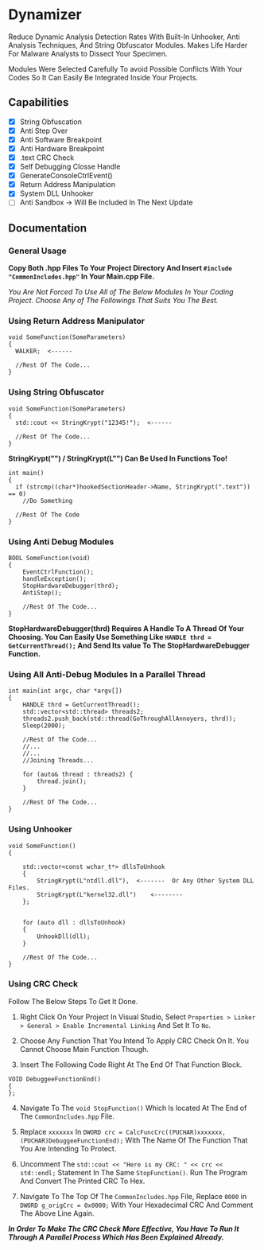 # Dynamizer
Reduce Dynamic Analysis Detection Rates With Built-In Unhooker, Anti Analysis Techniques, And String Obfuscator Modules. Makes Life Harder For Malware Analysts to Dissect Your Specimen.

Modules Were Selected Carefully To avoid Possible Conflicts With Your Codes So It Can Easily Be Integrated Inside Your Projects.

## Capabilities
- [x] String Obfuscation
- [x] Anti Step Over
- [x] Anti Software Breakpoint
- [x] Anti Hardware Breakpoint
- [x] .text CRC Check
- [x] Self Debugging Closse Handle
- [x] GenerateConsoleCtrlEvent()
- [x] Return Address Manipulation 
- [x] System DLL Unhooker
- [ ] Anti Sandbox -> Will Be Included In The Next Update

## Documentation

### General Usage
__Copy Both .hpp Files To Your Project Directory And Insert `#include "CommonIncludes.hpp"` In Your Main.cpp File.__

*You Are Not Forced To Use All of The Below Modules In Your Coding Project. Choose Any of The Followings That Suits You The Best.*

### Using Return Address Manipulator

``` 
void SomeFunction(SomeParameters)
{
  WALKER;  <------

  //Rest Of The Code...
}
```

### Using String Obfuscator

``` 
void SomeFunction(SomeParameters)
{
  std::cout << StringKrypt("12345!");  <------

  //Rest Of The Code...
}
```



__StringKrypt("") / StringKrypt(L"") Can Be Used In Functions Too!__

```
int main()
{
  if (strcmp((char*)hookedSectionHeader->Name, StringKrypt(".text")) == 0)
    //Do Something
  
  //Rest Of The Code
}
```

### Using Anti Debug Modules

``` 
BOOL SomeFunction(void)
{
	EventCtrlFunction();
	handleException();
	StopHardwareDebugger(thrd);
	AntiStep();
	
	//Rest Of The Code...
}
```
__StopHardwareDebugger(thrd) Requires A Handle To A Thread Of Your Choosing. You Can Easily Use Something Like ` HANDLE thrd = GetCurrentThread(); ` And Send Its value To The StopHardwareDebugger Function.__

### Using All Anti-Debug Modules In a Parallel Thread

```
int main(int argc, char *argv[])
{
	HANDLE thrd = GetCurrentThread();
	std::vector<std::thread> threads2;
	threads2.push_back(std::thread(GoThroughAllAnnoyers, thrd));
	Sleep(2000);
	
	//Rest Of The Code...
	//...
	//...
	//Joining Threads...
	
	for (auto& thread : threads2) {
		thread.join();
	}
	
	//Rest Of The Code...
}
```

### Using Unhooker

```
void SomeFunction()
{

	std::vector<const wchar_t*> dllsToUnhook
	{
		StringKrypt(L"ntdll.dll"),	<-------  Or Any Other System DLL Files.
		StringKrypt(L"kernel32.dll")	<--------
	};


	for (auto dll : dllsToUnhook)
	{
		UnhookDll(dll);
	}
	
	//Rest Of The Code...
}
```

### Using CRC Check
Follow The Below Steps To Get It Done.

1. Right Click On Your Project In Visual Studio, Select `Properties > Linker > General > Enable Incremental Linking` And Set It To `No`.

2. Choose Any Function That You Intend To Apply CRC Check On It. You Cannot Choose Main Function Though.

3. Insert The Following Code Right At The End Of That Function Block.
```
VOID DebuggeeFunctionEnd()
{
};
```

4. Navigate To The `void StopFunction()` Which Is located At The End of The `CommonIncludes.hpp` File. 

5. Replace `xxxxxxx` In `DWORD crc = CalcFuncCrc((PUCHAR)xxxxxxx, (PUCHAR)DebuggeeFunctionEnd);` With The Name Of The Function That You Are Intending To Protect.

6. Uncomment The `std::cout << "Here is my CRC: " << crc << std::endl;` Statement In The Same `StopFunction()`. Run The Program And Convert The Printed CRC To Hex.

7. Navigate To The Top Of The `CommonIncludes.hpp` File, Replace `0000` in `DWORD g_origCrc = 0x0000;` With Your Hexadecimal CRC And Comment The Above Line Again.

___In Order To Make The CRC Check More Effective, You Have To Run It Through A Parallel Process Which Has Been Explained Already.___

